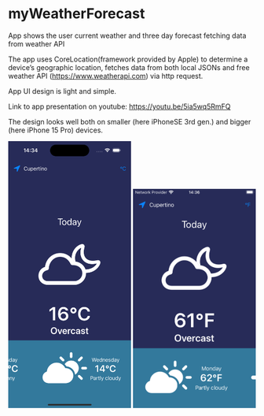 # myWeatherForecast
App shows the user current weather and three day forecast fetching data from weather API

The app uses CoreLocation(framework provided by Apple) to determine a device’s geographic location, fetches data from both local JSONs and free weather API (https://www.weatherapi.com) via http request.

App UI design is light and simple.

Link to app presentation on youtube: https://youtu.be/5ia5wq5RmFQ

The design looks well both on smaller (here iPhoneSE 3rd gen.) and bigger (here iPhone 15 Pro) devices.

<img width="250" alt="screen_1" src="imgs/screen1.png">

<img width="250" alt="screen_2" src="imgs/screen2.png">
